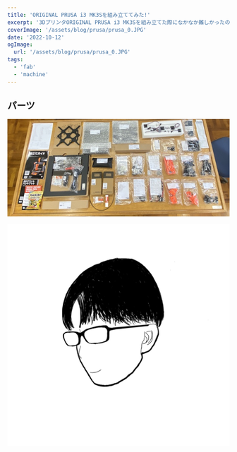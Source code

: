 ```yaml
---
title: 'ORIGINAL PRUSA i3 MK3Sを組み立ててみた!'
excerpt: '3DプリンタORIGINAL PRUSA i3 MK3Sを組み立てた際になかなか難しかったので、苦戦したことを共有したいと思います。'
coverImage: '/assets/blog/prusa/prusa_0.JPG'
date: '2022-10-12'
ogImage:
  url: '/assets/blog/prusa/prusa_0.JPG'
tags:
  - 'fab'
  - 'machine'
---
```


## パーツ

![](/assets/blog/prusa/prusa_1.jpg)

![](/assets/atsu3.png)